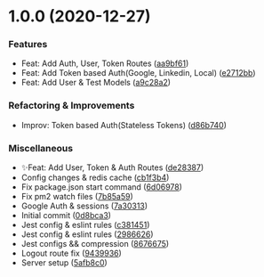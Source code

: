 # 1.0.0 (2020-12-27)


### Features

- Feat: Add Auth, User, Token Routes ([aa9bf61](https://github.com/LouaieRbiha/Quiz_server/commit/aa9bf61561951d10d91fb9f222da332067ffc37f))
- Feat: Add Token based Auth(Google, Linkedin, Local) ([e2712bb](https://github.com/LouaieRbiha/Quiz_server/commit/e2712bb2b5f57e1c8371a74d6b7ad9f8590c766e))
- Feat: Add User & Test Models ([a9c28a2](https://github.com/LouaieRbiha/Quiz_server/commit/a9c28a2126865741834be33ba7c275383df56e86))


### Refactoring & Improvements

- Improv: Token based Auth(Stateless Tokens) ([d86b740](https://github.com/LouaieRbiha/Quiz_server/commit/d86b740532043040ef96d676f894acff18c8b773))


### Miscellaneous

- ✨Feat: Add User, Token & Auth Routes ([de28387](https://github.com/LouaieRbiha/Quiz_server/commit/de283871f545d4ea00b1fe14e296ba50cfa3152a))
- Config changes & redis cache ([cb1f3b4](https://github.com/LouaieRbiha/Quiz_server/commit/cb1f3b404000fdee5352c8922f1f080041fe3caf))
- Fix package.json start command ([6d06978](https://github.com/LouaieRbiha/Quiz_server/commit/6d06978369685e231d03143ad60237abcaeabb6e))
- Fix pm2 watch files ([7b85a59](https://github.com/LouaieRbiha/Quiz_server/commit/7b85a5931471fa728be13bc0b970b307938ce24a))
- Google Auth & sessions ([7a30313](https://github.com/LouaieRbiha/Quiz_server/commit/7a303132dea76cbbc82dec8d7670503f8a77c8d9))
- Initial commit ([0d8bca3](https://github.com/LouaieRbiha/Quiz_server/commit/0d8bca3a64eb72c8b1576ce0edaecb0385306bb6))
- Jest config & eslint rules ([c381451](https://github.com/LouaieRbiha/Quiz_server/commit/c381451c38810cc22880f13f177264e928635b25))
- Jest config & eslint rules ([2986626](https://github.com/LouaieRbiha/Quiz_server/commit/2986626e52138bb36e48d183ce338d47a9183260))
- Jest configs && compression ([8676675](https://github.com/LouaieRbiha/Quiz_server/commit/8676675a2314ab0cd237102152da363a51c110f2))
- Logout route fix ([9439936](https://github.com/LouaieRbiha/Quiz_server/commit/94399364fd8319d099c8588d63471f7e9e8a541f))
- Server setup ([5afb8c0](https://github.com/LouaieRbiha/Quiz_server/commit/5afb8c08f97e81987f70822d9c271bc6c185e07a))

